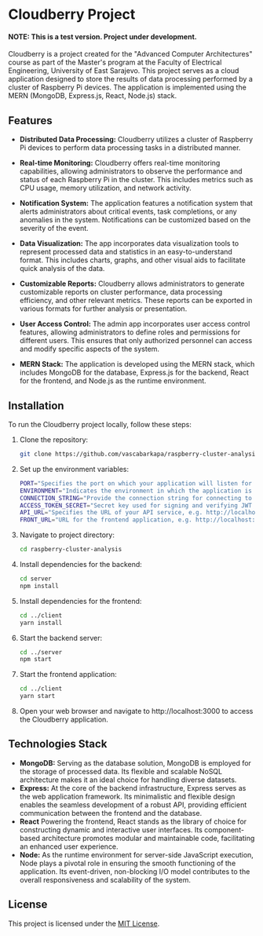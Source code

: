 # Cloudberry Project
#### NOTE: This is a test version. Project under development. 
Cloudberry is a project created for the "Advanced Computer Architectures" course as part of the Master's program at the Faculty of Electrical Engineering, University of East Sarajevo. This project serves as a cloud application designed to store the results of data processing performed by a cluster of Raspberry Pi devices. The application is implemented using the MERN (MongoDB, Express.js, React, Node.js) stack.

## Features

- **Distributed Data Processing:** Cloudberry utilizes a cluster of Raspberry Pi devices to perform data processing tasks in a distributed manner.

- **Real-time Monitoring:** Cloudberry offers real-time monitoring capabilities, allowing administrators to observe the performance and status of each Raspberry Pi in the cluster. This includes metrics such as CPU usage, memory utilization, and network activity.

- **Notification System:** The application features a notification system that alerts administrators about critical events, task completions, or any anomalies in the system. Notifications can be customized based on the severity of the event.

- **Data Visualization:** The app incorporates data visualization tools to represent processed data and statistics in an easy-to-understand format. This includes charts, graphs, and other visual aids to facilitate quick analysis of the data.

- **Customizable Reports:** Cloudberry allows administrators to generate customizable reports on cluster performance, data processing efficiency, and other relevant metrics. These reports can be exported in various formats for further analysis or presentation.

- **User Access Control:** The admin app incorporates user access control features, allowing administrators to define roles and permissions for different users. This ensures that only authorized personnel can access and modify specific aspects of the system.

- **MERN Stack:** The application is developed using the MERN stack, which includes MongoDB for the database, Express.js for the backend, React for the frontend, and Node.js as the runtime environment.

## Installation

To run the Cloudberry project locally, follow these steps:

1. Clone the repository:
    ```bash
    git clone https://github.com/vascabarkapa/raspberry-cluster-analysis.git
2. Set up the environment variables:
    ```bash
    PORT="Specifies the port on which your application will listen for HTTP requests"
    ENVIRONMENT="Indicates the environment in which the application is running"
    CONNECTION_STRING="Provide the connection string for connecting to your MongoDB database"
    ACCESS_TOKEN_SECRET="Secret key used for signing and verifying JWT (JSON Web Token) tokens"
    API_URL="Specifies the URL of your API service, e.g. http://localhost:5001/api"
    FRONT_URL="URL for the frontend application, e.g. http://localhost:3000"
3. Navigate to project directory:
    ```bash
    cd raspberry-cluster-analysis
4. Install dependencies for the backend:
    ```bash
    cd server
    npm install
5. Install dependencies for the frontend:
    ```bash
    cd ../client
    yarn install
6. Start the backend server:
    ```bash
    cd ../server
    npm start
7. Start the frontend application:
    ```bash
    cd ../client
    yarn start
8. Open your web browser and navigate to http://localhost:3000 to access the Cloudberry application.

## Technologies Stack
- **MongoDB:** Serving as the database solution, MongoDB is employed for the storage of processed data. Its flexible and scalable NoSQL architecture makes it an ideal choice for handling diverse datasets.
- **Express:** At the core of the backend infrastructure, Express serves as the web application framework. Its minimalistic and flexible design enables the seamless development of a robust API, providing efficient communication between the frontend and the database.
- **React** Powering the frontend, React stands as the library of choice for constructing dynamic and interactive user interfaces. Its component-based architecture promotes modular and maintainable code, facilitating an enhanced user experience.
- **Node:** As the runtime environment for server-side JavaScript execution, Node plays a pivotal role in ensuring the smooth functioning of the application. Its event-driven, non-blocking I/O model contributes to the overall responsiveness and scalability of the system.

## License

This project is licensed under the [MIT License](LICENSE).